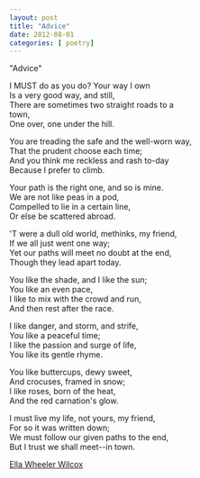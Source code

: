 ```yaml
---
layout: post
title: "Advice"
date: 2012-08-01
categories: [ poetry]
---
```


"Advice"

I MUST do as you do? Your way I own<br/>
Is a very good way, and still, <br/>
There are sometimes two straight roads to a <br/>town,<br/>
One over, one under the hill. <br/>


You are treading the safe and the well-worn way,<br/>
That the prudent choose each time; <br/>
And you think me reckless and rash to-day<br/>
Because I prefer to climb.<br/>

Your path is the right one, and so is mine.<br/>
We are not like peas in a pod, <br/>
Compelled to lie in a certain line,<br/>
Or else be scattered abroad.<br/>

'T were a dull old world, methinks, my friend,<br/>
If we all just went one way; <br/>
Yet our paths will meet no doubt at the end,<br/>
Though they lead apart today.<br/>

You like the shade, and I like the sun;<br/>
You like an even pace, <br/>
I like to mix with the crowd and run,<br/>
And then rest after the race.<br/>

I like danger, and storm, and strife,<br/>
You like a peaceful time; <br/>
I like the passion and surge of life,<br/>
You like its gentle rhyme.<br/>

You like buttercups, dewy sweet,<br/>
And crocuses, framed in snow; <br/>
I like roses, born of the heat,<br/>
And the red carnation's glow.<br/>

I must live my life, not yours, my friend,<br/>
For so it was written down; <br/>
We must follow our given paths to the end,<br/>
But I trust we shall meet--in town.<br/>

[Ella Wheeler Wilcox](http://en.wikipedia.org/wiki/Ella_Wheeler_Wilcox)
